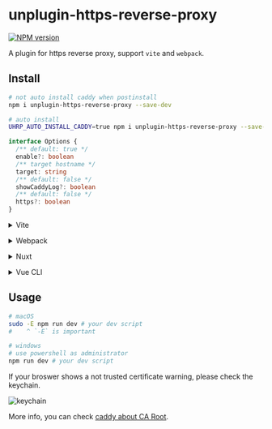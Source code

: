 # unplugin-https-reverse-proxy

[![NPM version](https://img.shields.io/npm/v/unplugin-https-reverse-proxy?color=a1b858&label=)](https://www.npmjs.com/package/unplugin-https-reverse-proxy)

A plugin for https reverse proxy, support `vite` and `webpack`.

## Install

```bash
# not auto install caddy when postinstall
npm i unplugin-https-reverse-proxy --save-dev

# auto install
UHRP_AUTO_INSTALL_CADDY=true npm i unplugin-https-reverse-proxy --save-dev
```

```ts
interface Options {
  /** default: true */
  enable?: boolean
  /** target hostname */
  target: string
  /** default: false */
  showCaddyLog?: boolean
  /** default: false */
  https?: boolean
}
```

<details>
<summary>Vite</summary><br>

```ts
// vite.config.ts
import HttpsReverseProxy from 'unplugin-https-reverse-proxy/vite'

export default defineConfig({
  plugins: [
    HttpsReverseProxy({ /* options */ }),
  ],
})
```

Example: [`playground/`](./playground/)

<br></details>

<details>
<summary>Webpack</summary><br>

```js
// webpack.config.js

/** @type {Parameters<import('unplugin-https-reverse-proxy/webpack')['default']>[0]} */
const reverseProxyOptions = {
  enable: false,
  target: 'xxx',
  https: false,
}

module.exports = {
  /* ... */
  devServer: {
    client: {
      // ↓ for HMR
      webSocketURL: {
        ...(reverseProxyOptions.enable
          ? {
              hostname: reverseProxyOptions.target,
            }
          : {}),
        ...(reverseProxyOptions.enable && reverseProxyOptions.https
          ? {
              protocol: 'wss',
              port: 443,
            }
          : {})
      }
    },
    setupExitSignals: true,
    allowedHosts: 'all',
  },
  plugins: [
    require('unplugin-https-reverse-proxy/webpack')(reverseProxyOptions)
  ]
}
```

<br></details>

<details>
<summary>Nuxt</summary><br>

```js
// nuxt.config.js
export default defineNuxtConfig({
  modules: [
    ['unplugin-https-reverse-proxy/nuxt', { /* options */ }],
  ],
})
```

> This module works for both Nuxt 2 and [Nuxt Vite](https://github.com/nuxt/vite)

<br></details>

<details>
<summary>Vue CLI</summary><br>

```js
// vue.config.js

/** @type {Parameters<import('unplugin-https-reverse-proxy/webpack')['default']>[0]} */
const reverseProxyOptions = {
  enable: false,
  target: 'xxx',
  https: false,
}

module.exports = {
  devServer: {
    client: {
      // ↓ for HMR
      webSocketURL: {
        ...(reverseProxyOptions.enable
          ? {
              hostname: reverseProxyOptions.target,
            }
          : {}),
        ...(reverseProxyOptions.enable && reverseProxyOptions.https
          ? {
              protocol: 'wss',
              port: 443,
            }
          : {})
      }
    },
    setupExitSignals: true,
    allowedHosts: 'all',
  },
  configureWebpack: {
    plugins: [
      require('unplugin-https-reverse-proxy/webpack')(reverseProxyOptions),
    ],
  },
}
```

<br></details>

## Usage

```bash
# macOS
sudo -E npm run dev # your dev script
#    ^ `-E` is important

# windows
# use powershell as administrator
npm run dev # your dev script
```

If your broswer shows a not trusted certificate warning, please check the keychain.

![keychain](https://github.com/zcf0508/unplugin-https-reverse-proxy/blob/main/images/Snipaste_2023-11-16_16-59-55.png)

More info, you can check [caddy about CA Root](https://caddyserver.com/docs/automatic-https#ca-root).
